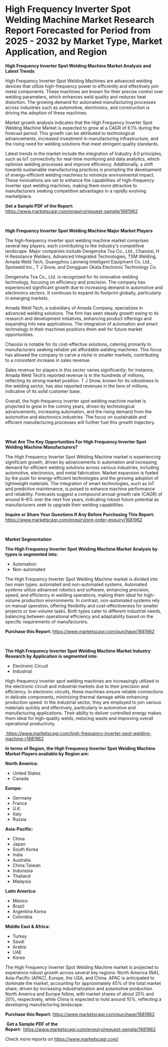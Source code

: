 <p><h1>High Frequency Inverter Spot Welding Machine Market Research Report Forecasted for Period from 2025 -  2032 by Market Type, Market Application, and Region</h1></p><p><strong>High Frequency Inverter Spot Welding Machine Market Analysis and Latest Trends</strong></p>
<p><p>High Frequency Inverter Spot Welding Machines are advanced welding devices that utilize high-frequency power to efficiently and effectively join metal components. These machines are known for their precise control over welding parameters, which enhances weld quality and reduces heat distortion. The growing demand for automated manufacturing processes across industries such as automotive, electronics, and construction is driving the adoption of these machines. </p><p>Market growth analysis indicates that the High Frequency Inverter Spot Welding Machine Market is expected to grow at a CAGR of 6.1% during the forecast period. This growth can be attributed to technological advancements, increased investment in manufacturing infrastructure, and the rising need for welding solutions that meet stringent quality standards. </p><p>Latest trends in the market include the integration of Industry 4.0 principles, such as IoT connectivity for real-time monitoring and data analytics, which optimize welding processes and improve efficiency. Additionally, a shift towards sustainable manufacturing practices is prompting the development of energy-efficient welding machines to minimize environmental impact. These innovations are set to enhance the capabilities of high-frequency inverter spot welding machines, making them more attractive to manufacturers seeking competitive advantages in a rapidly evolving marketplace.</p></p>
<p><strong>Get a Sample PDF of the Report:&nbsp;</strong> <a href="https://www.marketscagr.com/enquiry/request-sample/1681962?utm_campaign=3228&utm_medium=2&utm_source=Github&utm_content=ia&utm_term=24032025&utm_id=high-frequency-inverter-spot-welding-machine">https://www.marketscagr.com/enquiry/request-sample/1681962</a></p>
<p>&nbsp;</p>
<p><strong>High Frequency Inverter Spot Welding Machine Major Market Players</strong></p>
<p><p>The high-frequency inverter spot welding machine market comprises several key players, each contributing to the industry's competitive landscape. Major companies include Dengensha Toa Co., Ltd., Chaosisi, H H Resistance Welders, Advanced Integrated Technologies, TSM Welding, Amada Weld Tech, Guangzhou Lanneng Intelligent Equipment Co. Ltd., Spotweld Inc., T J Snow, and Dongguan Okata Electronic Technology Co.</p><p>Dengensha Toa Co., Ltd. is recognized for its innovative welding technology, focusing on efficiency and precision. The company has experienced significant growth due to increasing demand in automotive and electronics sectors. It continues to expand its footprint globally, particularly in emerging markets.</p><p>Amada Weld Tech, a subsidiary of Amada Company, specializes in advanced welding solutions. The firm has seen steady growth owing to its research and development initiatives, enhancing product offerings and expanding into new applications. The integration of automation and smart technology in their machines positions them well for future market opportunities.</p><p>Chaosisi is notable for its cost-effective solutions, catering primarily to manufacturers seeking reliable yet affordable welding machines. This focus has allowed the company to carve a niche in smaller markets, contributing to a consistent increase in sales revenue.</p><p>Sales revenue for players in this sector varies significantly; for instance, Amada Weld Tech’s reported revenue is in the hundreds of millions, reflecting its strong market position. T J Snow, known for its robustness in the welding sector, has also reported revenues in the tens of millions, indicative of its solid customer base.</p><p>Overall, the high-frequency inverter spot welding machine market is projected to grow in the coming years, driven by technological advancements, increasing automation, and the rising demand from the automotive and electronics industries. The focus on sustainable and efficient manufacturing processes will further fuel this growth trajectory.</p></p>
<p>&nbsp;</p>
<p><strong>What Are The Key Opportunities For High Frequency Inverter Spot Welding Machine Manufacturers?</strong></p>
<p><p>The High Frequency Inverter Spot Welding Machine market is experiencing significant growth, driven by advancements in automation and increasing demand for efficient welding solutions across various industries, including automotive, electronics, and metal fabrication. Market expansion is fueled by the push for energy-efficient technologies and the growing adoption of lightweight materials. The integration of smart technologies, such as IoT and predictive maintenance, is poised to enhance machine performance and reliability. Forecasts suggest a compound annual growth rate (CAGR) of around 6–8% over the next five years, indicating robust future potential as manufacturers seek to upgrade their welding capabilities.</p></p>
<p><strong>Inquire or Share Your Questions If Any Before Purchasing This Report:</strong> <a href="https://www.marketscagr.com/enquiry/pre-order-enquiry/1681962?utm_campaign=3228&utm_medium=2&utm_source=Github&utm_content=ia&utm_term=24032025&utm_id=high-frequency-inverter-spot-welding-machine">https://www.marketscagr.com/enquiry/pre-order-enquiry/1681962</a></p>
<p>&nbsp;</p>
<p><strong>Market Segmentation</strong></p>
<p><strong>The High Frequency Inverter Spot Welding Machine Market Analysis by types is segmented into:</strong></p>
<p><ul><li>Automation</li><li>Non-automated</li></ul></p>
<p><p>The High Frequency Inverter Spot Welding Machine market is divided into two main types: automated and non-automated systems. Automated systems utilize advanced robotics and software, enhancing precision, speed, and efficiency in welding operations, making them ideal for high-volume production environments. In contrast, non-automated systems rely on manual operation, offering flexibility and cost-effectiveness for smaller projects or low-volume tasks. Both types cater to different industrial needs, balancing between operational efficiency and adaptability based on the specific requirements of manufacturers.</p></p>
<p><strong>Purchase this Report:&nbsp;</strong><a href="https://www.marketscagr.com/purchase/1681962?utm_campaign=3228&utm_medium=2&utm_source=Github&utm_content=ia&utm_term=24032025&utm_id=high-frequency-inverter-spot-welding-machine">https://www.marketscagr.com/purchase/1681962</a></p>
<p>&nbsp;</p>
<p><strong>The High Frequency Inverter Spot Welding Machine Market Industry Research by Application is segmented into:</strong></p>
<p><ul><li>Electronic Circuit</li><li>Industrial</li></ul></p>
<p><p>High-frequency inverter spot welding machines are increasingly utilized in the electronic circuit and industrial markets due to their precision and efficiency. In electronic circuits, these machines ensure reliable connections in delicate components, minimizing thermal damage while enhancing production speed. In the industrial sector, they are employed to join various materials quickly and effectively, particularly in automotive and manufacturing applications. Their ability to deliver controlled energy makes them ideal for high-quality welds, reducing waste and improving overall operational productivity.</p></p>
<p><a href="https://www.marketscagr.com/high-frequency-inverter-spot-welding-machine-r1681962?utm_campaign=3228&utm_medium=2&utm_source=Github&utm_content=ia&utm_term=24032025&utm_id=high-frequency-inverter-spot-welding-machine">&nbsp;https://www.marketscagr.com/high-frequency-inverter-spot-welding-machine-r1681962</a></p>
<p><strong>In terms of Region, the High Frequency Inverter Spot Welding Machine Market Players available by Region are:</strong></p>
<p>
    <p> <strong> North America: </strong>
        <ul>
            <li>United States</li>
            <li>Canada</li>
        </ul>
        </p> 
    <p> <strong> Europe: </strong>
        <ul>
            <li>Germany</li>
            <li>France</li>
            <li>U.K.</li>
            <li>Italy</li>
            <li>Russia</li>
        </ul>
        </p> 
    <p> <strong> Asia-Pacific: </strong>
        <ul>
            <li>China</li>
            <li>Japan</li>
            <li>South Korea</li>
            <li>India</li>
            <li>Australia</li>
            <li>China Taiwan</li>
            <li>Indonesia</li>
            <li>Thailand</li>
            <li>Malaysia</li>
        </ul>
        </p> 
    <p> <strong> Latin America: </strong>
        <ul>
            <li>Mexico</li>
            <li>Brazil</li>
            <li>Argentina Korea</li>
            <li>Colombia</li>
        </ul>
        </p> 
    <p> <strong> Middle East & Africa: </strong>
        <ul>
            <li>Turkey</li>
            <li>Saudi</li>
            <li>Arabia</li>
            <li>UAE</li>
            <li>Korea</li>
        </ul>
    </p>
    </p>
<p><p>The High Frequency Inverter Spot Welding Machine market is projected to experience robust growth across several key regions: North America (NA), Asia-Pacific (APAC), Europe, the USA, and China. APAC is anticipated to dominate the market, accounting for approximately 45% of the total market share, driven by increasing industrialization and automotive production. North America and Europe follow, with market shares of about 25% and 20%, respectively, while China is expected to hold around 10%, reflecting a developing manufacturing landscape.</p></p>
<p><strong>Purchase this Report: </strong><a href="https://www.marketscagr.com/purchase/1681962?utm_campaign=3228&utm_medium=2&utm_source=Github&utm_content=ia&utm_term=24032025&utm_id=high-frequency-inverter-spot-welding-machine">https://www.marketscagr.com/purchase/1681962</a></p>
<p>&nbsp;<strong>Get a Sample PDF of the Report:&nbsp;&nbsp;</strong><a href="https://www.marketscagr.com/enquiry/request-sample/1681962?utm_campaign=3228&utm_medium=2&utm_source=Github&utm_content=ia&utm_term=24032025&utm_id=high-frequency-inverter-spot-welding-machine">https://www.marketscagr.com/enquiry/request-sample/1681962</a></p>
<p><strong></strong></p>
<p>Check more reports on <a href="https://www.marketscagr.com/?utm_campaign=3228&utm_medium=2&utm_source=Github&utm_content=ia&utm_term=24032025&utm_id=high-frequency-inverter-spot-welding-machine">https://www.marketscagr.com/</a></p>